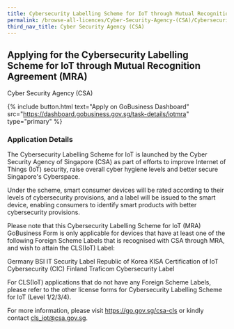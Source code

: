 ```yaml
---
title: Cybersecurity Labelling Scheme for IoT through Mutual Recognition Agreement (MRA)
permalink: /browse-all-licences/Cyber-Security-Agency-(CSA)/Cybersecurity-Labelling-Scheme-for-IoT-through-Mutual-Recognition-Agreement-(MRA)
third_nav_title: Cyber Security Agency (CSA)
---
```


## Applying for the Cybersecurity Labelling Scheme for IoT through Mutual Recognition Agreement (MRA)

Cyber Security Agency (CSA)

{% include button.html text="Apply on GoBusiness Dashboard" src="https://dashboard.gobusiness.gov.sg/task-details/iotmra" type="primary" %}

<H3>Application Details</H3>

The Cybersecurity Labelling Scheme for IoT is launched by the Cyber Security Agency of Singapore (CSA) as part of efforts to improve Internet of Things (IoT) security, raise overall cyber hygiene levels and better secure Singapore's Cyberspace.

Under the scheme, smart consumer devices will be rated according to their levels of cybersecurity provisions, and a label will be issued to the smart device, enabling consumers to identify smart products with better cybersecurity provisions.

Please note that this Cybersecurity Labelling Scheme for IoT (MRA) GoBusiness Form is only applicable for devices that have at least one of the following Foreign Scheme Labels that is recognised with CSA through MRA, and wish to attain the CLS(IoT) Label:

Germany BSI IT Security Label
Republic of Korea KISA Certification of IoT Cybersecurity (CIC)
Finland Traficom Cybersecurity Label

For CLS(IoT) applications that do not have any Foreign Scheme Labels, please refer to the other license forms for Cybersecurity Labelling Scheme for IoT (Level 1/2/3/4).

For more information, please visit https://go.gov.sg/csa-cls or kindly contact cls_iot@csa.gov.sg.

